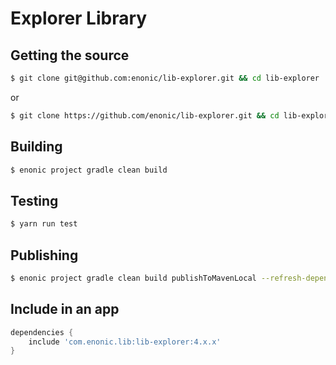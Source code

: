 # Explorer Library

## Getting the source

```sh
$ git clone git@github.com:enonic/lib-explorer.git && cd lib-explorer
```

or

```sh
$ git clone https://github.com/enonic/lib-explorer.git && cd lib-explorer
```

## Building

```sh
$ enonic project gradle clean build
```

## Testing

```sh
$ yarn run test
```

## Publishing

```sh
$ enonic project gradle clean build publishToMavenLocal --refresh-dependencies
```


## Include in an app

```build.gradle
dependencies {
	include 'com.enonic.lib:lib-explorer:4.x.x'
}
```
